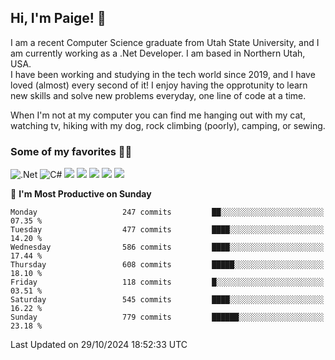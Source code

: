 ## Hi, I'm Paige! :vulcan_salute:

I am a recent Computer Science graduate from Utah State University, and I am currently working as a .Net Developer. I am based in Northern Utah, USA. \
I have been working and studying in the tech world since 2019, and I have loved (almost) every second of it! I enjoy having the opprotunity to learn new skills and solve new problems everyday, one line of code at a time.  

When I'm not at my computer you can find me hanging out with my cat, watching tv, hiking with my dog, rock climbing (poorly), camping, or sewing.  

### Some of my favorites :woman_technologist:
![.Net](https://img.shields.io/badge/.NET-5C2D91?style=for-the-badge&logo=.net&logoColor=white)
![C#](https://img.shields.io/badge/c%23-%23239120.svg?style=for-the-badge&logo=csharp&logoColor=white)
![](https://img.shields.io/badge/Laravel-FF2D20?style=for-the-badge&logo=laravel&logoColor=white) 
![](https://img.shields.io/badge/PHP-777BB4?style=for-the-badge&logo=php&logoColor=white)
![](https://img.shields.io/badge/Vue.js-35495E?style=for-the-badge&logo=vuedotjs&logoColor=4FC08D) 
![](https://img.shields.io/badge/MySQL-005C84?style=for-the-badge&logo=mysql&logoColor=white) 
![](https://img.shields.io/badge/Tailwind_CSS-38B2AC?style=for-the-badge&logo=tailwind-css&logoColor=white) 


<!--START_SECTION:waka-->
📅 **I'm Most Productive on Sunday** 

```text
Monday                   247 commits         ██░░░░░░░░░░░░░░░░░░░░░░░   07.35 % 
Tuesday                  477 commits         ████░░░░░░░░░░░░░░░░░░░░░   14.20 % 
Wednesday                586 commits         ████░░░░░░░░░░░░░░░░░░░░░   17.44 % 
Thursday                 608 commits         █████░░░░░░░░░░░░░░░░░░░░   18.10 % 
Friday                   118 commits         █░░░░░░░░░░░░░░░░░░░░░░░░   03.51 % 
Saturday                 545 commits         ████░░░░░░░░░░░░░░░░░░░░░   16.22 % 
Sunday                   779 commits         ██████░░░░░░░░░░░░░░░░░░░   23.18 % 
```



 Last Updated on 29/10/2024 18:52:33 UTC
<!--END_SECTION:waka-->
